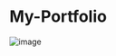 # My-Portfolio
![image](https://github.com/user-attachments/assets/cdccfe39-bc2c-4c3c-b131-cac5cb1d843c)

